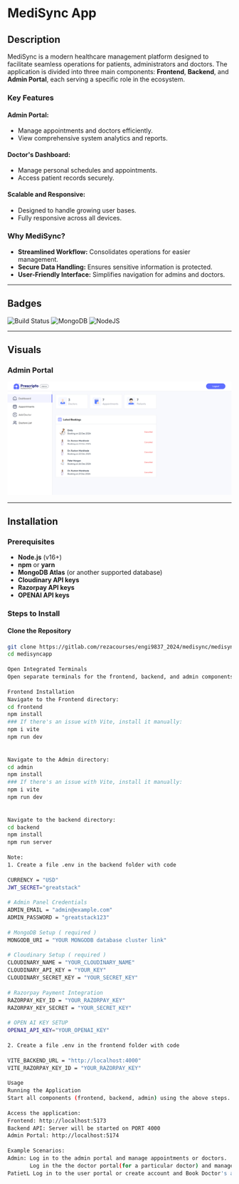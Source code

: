 # MediSync App

## Description
MediSync is a modern healthcare management platform designed to facilitate seamless operations for patients, administrators and doctors. The application is divided into three main components: **Frontend**, **Backend**, and **Admin Portal**, each serving a specific role in the ecosystem.

### Key Features
#### Admin Portal:
- Manage appointments and doctors efficiently.
- View comprehensive system analytics and reports.

#### Doctor's Dashboard:
- Manage personal schedules and appointments.
- Access patient records securely.

#### Scalable and Responsive:
- Designed to handle growing user bases.
- Fully responsive across all devices.

### Why MediSync?
- **Streamlined Workflow:** Consolidates operations for easier management.
- **Secure Data Handling:** Ensures sensitive information is protected.
- **User-Friendly Interface:** Simplifies navigation for admins and doctors.

---

## Badges
![Build Status](https://img.shields.io/badge/build-passing-brightgreen)
![MongoDB](https://img.shields.io/badge/MongoDB-%234ea94b.svg?logo=mongodb&logoColor=white)
![NodeJS](https://img.shields.io/badge/Node.js-6DA55F?logo=node.js&logoColor=white)

---

## Visuals

### Admin Portal
![Screenshot of Admin Portal](frontend/public/Screenshot_2024-11-22_123836.png)

---

## Installation

### Prerequisites
- **Node.js** (v16+)
- **npm** or **yarn**
- **MongoDB Atlas** (or another supported database)
- **Cloudinary API keys**
- **Razorpay API keys**
- **OPENAI API keys**

### Steps to Install
#### Clone the Repository
```bash
git clone https://gitlab.com/rezacourses/engi9837_2024/medisync/medisyncapp.git
cd medisyncapp

Open Integrated Terminals
Open separate terminals for the frontend, backend, and admin components.

Frontend Installation
Navigate to the Frontend directory:
cd frontend
npm install
### If there's an issue with Vite, install it manually:
npm i vite
npm run dev


Navigate to the Admin directory:
cd admin
npm install
### If there's an issue with Vite, install it manually:
npm i vite
npm run dev


Navigate to the backend directory:
cd backend
npm install
npm run server

Note: 
1. Create a file .env in the backend folder with code

CURRENCY = "USD"
JWT_SECRET="greatstack"

# Admin Panel Credentials
ADMIN_EMAIL = "admin@example.com"
ADMIN_PASSWORD = "greatstack123"

# MongoDB Setup ( required )
MONGODB_URI = "YOUR MONGODB database cluster link"

# Cloudinary Setup ( required )
CLOUDINARY_NAME = "YOUR_CLOUDINARY_NAME"
CLOUDINARY_API_KEY = "YOUR_KEY"
CLOUDINARY_SECRET_KEY = "YOUR_SECRET_KEY"

# Razorpay Payment Integration
RAZORPAY_KEY_ID = "YOUR_RAZORPAY_KEY"
RAZORPAY_KEY_SECRET = "YOUR_SECRET_KEY"

# OPEN AI KEY SETUP
OPENAI_API_KEY="YOUR_OPENAI_KEY"

2. Create a file .env in the frontend folder with code

VITE_BACKEND_URL = "http://localhost:4000"
VITE_RAZORPAY_KEY_ID = "YOUR_RAZORPAY_KEY"

Usage
Running the Application
Start all components (frontend, backend, admin) using the above steps.

Access the application:
Frontend: http://localhost:5173
Backend API: Server will be started on PORT 4000
Admin Portal: http://localhost:5174

Example Scenarios:
Admin: Log in to the admin portal and manage appointments or doctors.
       Log in the the doctor portal(for a particular doctor) and manage appointments, upcoming appointments, doctor profiles
PatietL Log in to the user portal or create account and Book Doctor's appointment, check symptoms